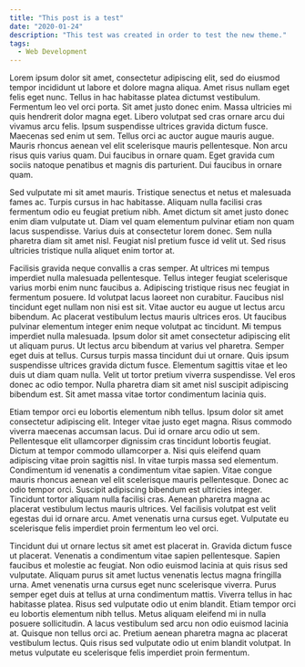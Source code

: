 ```yaml
---
title: "This post is a test"
date: "2020-01-24"
description: "This test was created in order to test the new theme."
tags:
  - Web Development
---
```


Lorem ipsum dolor sit amet, consectetur adipiscing elit, sed do eiusmod tempor incididunt ut labore et dolore magna aliqua. Amet risus nullam eget felis eget nunc. Tellus in hac habitasse platea dictumst vestibulum. Fermentum leo vel orci porta. Sit amet justo donec enim. Massa ultricies mi quis hendrerit dolor magna eget. Libero volutpat sed cras ornare arcu dui vivamus arcu felis. Ipsum suspendisse ultrices gravida dictum fusce. Maecenas sed enim ut sem. Tellus orci ac auctor augue mauris augue. Mauris rhoncus aenean vel elit scelerisque mauris pellentesque. Non arcu risus quis varius quam. Dui faucibus in ornare quam. Eget gravida cum sociis natoque penatibus et magnis dis parturient. Dui faucibus in ornare quam.

Sed vulputate mi sit amet mauris. Tristique senectus et netus et malesuada fames ac. Turpis cursus in hac habitasse. Aliquam nulla facilisi cras fermentum odio eu feugiat pretium nibh. Amet dictum sit amet justo donec enim diam vulputate ut. Diam vel quam elementum pulvinar etiam non quam lacus suspendisse. Varius duis at consectetur lorem donec. Sem nulla pharetra diam sit amet nisl. Feugiat nisl pretium fusce id velit ut. Sed risus ultricies tristique nulla aliquet enim tortor at.

Facilisis gravida neque convallis a cras semper. At ultrices mi tempus imperdiet nulla malesuada pellentesque. Tellus integer feugiat scelerisque varius morbi enim nunc faucibus a. Adipiscing tristique risus nec feugiat in fermentum posuere. Id volutpat lacus laoreet non curabitur. Faucibus nisl tincidunt eget nullam non nisi est sit. Vitae auctor eu augue ut lectus arcu bibendum. Ac placerat vestibulum lectus mauris ultrices eros. Ut faucibus pulvinar elementum integer enim neque volutpat ac tincidunt. Mi tempus imperdiet nulla malesuada. Ipsum dolor sit amet consectetur adipiscing elit ut aliquam purus. Ut lectus arcu bibendum at varius vel pharetra. Semper eget duis at tellus. Cursus turpis massa tincidunt dui ut ornare. Quis ipsum suspendisse ultrices gravida dictum fusce. Elementum sagittis vitae et leo duis ut diam quam nulla. Velit ut tortor pretium viverra suspendisse. Vel eros donec ac odio tempor. Nulla pharetra diam sit amet nisl suscipit adipiscing bibendum est. Sit amet massa vitae tortor condimentum lacinia quis.

Etiam tempor orci eu lobortis elementum nibh tellus. Ipsum dolor sit amet consectetur adipiscing elit. Integer vitae justo eget magna. Risus commodo viverra maecenas accumsan lacus. Dui id ornare arcu odio ut sem. Pellentesque elit ullamcorper dignissim cras tincidunt lobortis feugiat. Dictum at tempor commodo ullamcorper a. Nisi quis eleifend quam adipiscing vitae proin sagittis nisl. In vitae turpis massa sed elementum. Condimentum id venenatis a condimentum vitae sapien. Vitae congue mauris rhoncus aenean vel elit scelerisque mauris pellentesque. Donec ac odio tempor orci. Suscipit adipiscing bibendum est ultricies integer. Tincidunt tortor aliquam nulla facilisi cras. Aenean pharetra magna ac placerat vestibulum lectus mauris ultrices. Vel facilisis volutpat est velit egestas dui id ornare arcu. Amet venenatis urna cursus eget. Vulputate eu scelerisque felis imperdiet proin fermentum leo vel orci.

Tincidunt dui ut ornare lectus sit amet est placerat in. Gravida dictum fusce ut placerat. Venenatis a condimentum vitae sapien pellentesque. Sapien faucibus et molestie ac feugiat. Non odio euismod lacinia at quis risus sed vulputate. Aliquam purus sit amet luctus venenatis lectus magna fringilla urna. Amet venenatis urna cursus eget nunc scelerisque viverra. Purus semper eget duis at tellus at urna condimentum mattis. Viverra tellus in hac habitasse platea. Risus sed vulputate odio ut enim blandit. Etiam tempor orci eu lobortis elementum nibh tellus. Metus aliquam eleifend mi in nulla posuere sollicitudin. A lacus vestibulum sed arcu non odio euismod lacinia at. Quisque non tellus orci ac. Pretium aenean pharetra magna ac placerat vestibulum lectus. Quis risus sed vulputate odio ut enim blandit volutpat. In metus vulputate eu scelerisque felis imperdiet proin fermentum.
